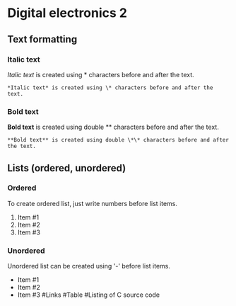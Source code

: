 # Digital electronics 2
## Text formatting
### Italic text
*Italic text* is created using \*  characters before and after the text. 

`*Italic text* is created using \* characters before and after the text.`

### Bold text
**Bold text** is created using double \*\* characters before and after the text.

`**Bold text** is created using double \*\* characters before and after the text.`

## Lists (ordered, unordered)
### Ordered
To create ordered list, just write numbers before list items.
 1. Item #1
 2. Item #2
 3. Item #3
### Unordered
Unordered list can be created using '-' before list items. 
 - Item #1
 - Item #2
 - Item #3
#Links
#Table
#Listing of C source code
